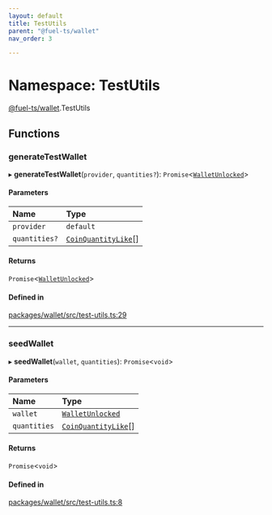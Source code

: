 ```yaml
---
layout: default
title: TestUtils
parent: "@fuel-ts/wallet"
nav_order: 3

---
```


# Namespace: TestUtils

[@fuel-ts/wallet](../index.md).TestUtils

## Functions

### generateTestWallet

▸ **generateTestWallet**(`provider`, `quantities?`): `Promise`<[`WalletUnlocked`](../classes/WalletUnlocked.md)\>

#### Parameters

| Name | Type |
| :------ | :------ |
| `provider` | `default` |
| `quantities?` | [`CoinQuantityLike`](internal.md#coinquantitylike)[] |

#### Returns

`Promise`<[`WalletUnlocked`](../classes/WalletUnlocked.md)\>

#### Defined in

[packages/wallet/src/test-utils.ts:29](https://github.com/FuelLabs/fuels-ts/blob/master/packages/wallet/src/test-utils.ts#L29)

___

### seedWallet

▸ **seedWallet**(`wallet`, `quantities`): `Promise`<`void`\>

#### Parameters

| Name | Type |
| :------ | :------ |
| `wallet` | [`WalletUnlocked`](../classes/WalletUnlocked.md) |
| `quantities` | [`CoinQuantityLike`](internal.md#coinquantitylike)[] |

#### Returns

`Promise`<`void`\>

#### Defined in

[packages/wallet/src/test-utils.ts:8](https://github.com/FuelLabs/fuels-ts/blob/master/packages/wallet/src/test-utils.ts#L8)
